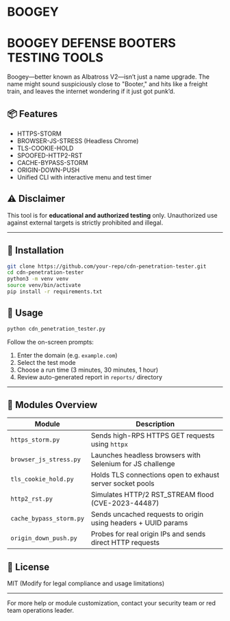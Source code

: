 # BOOGEY 
<p align="center">

</p>

# BOOGEY DEFENSE BOOTERS TESTING TOOLS

Boogey—better known as Albatross V2—isn’t just a name upgrade. The name might sound suspiciously close to "Booter," and hits like a freight train, and leaves the internet wondering if it just got punk’d.

## 📦 Features
- HTTPS-STORM
- BROWSER-JS-STRESS (Headless Chrome)
- TLS-COOKIE-HOLD
- SPOOFED-HTTP2-RST
- CACHE-BYPASS-STORM
- ORIGIN-DOWN-PUSH
- Unified CLI with interactive menu and test timer

## ⚠️ Disclaimer
This tool is for **educational and authorized testing** only. Unauthorized use against external targets is strictly prohibited and illegal.

---

## 📁 Installation
```bash
git clone https://github.com/your-repo/cdn-penetration-tester.git
cd cdn-penetration-tester
python3 -m venv venv
source venv/bin/activate
pip install -r requirements.txt
```

## 🧪 Usage
```bash
python cdn_penetration_tester.py
```
Follow the on-screen prompts:
1. Enter the domain (e.g. `example.com`)
2. Select the test mode
3. Choose a run time (3 minutes, 30 minutes, 1 hour)
4. Review auto-generated report in `reports/` directory

---

## 🧱 Modules Overview
| Module                  | Description                                                   |
|------------------------|---------------------------------------------------------------|
| `https_storm.py`       | Sends high-RPS HTTPS GET requests using `httpx`               |
| `browser_js_stress.py` | Launches headless browsers with Selenium for JS challenge     |
| `tls_cookie_hold.py`   | Holds TLS connections open to exhaust server socket pools     |
| `http2_rst.py`         | Simulates HTTP/2 RST_STREAM flood (CVE-2023-44487)            |
| `cache_bypass_storm.py`| Sends uncached requests to origin using headers + UUID params |
| `origin_down_push.py`  | Probes for real origin IPs and sends direct HTTP requests     |

## 📜 License
MIT (Modify for legal compliance and usage limitations)

---

For more help or module customization, contact your security team or red team operations leader.
